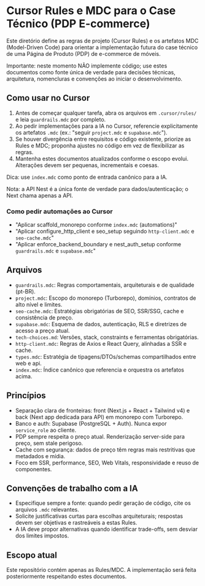 # Cursor Rules e MDC para o Case Técnico (PDP E-commerce)

Este diretório define as regras de projeto (Cursor Rules) e os artefatos MDC (Model-Driven Code) para orientar a implementação futura do case técnico de uma Página de Produto (PDP) de e-commerce de móveis.

Importante: neste momento NÃO implemente código; use estes documentos como fonte única de verdade para decisões técnicas, arquitetura, nomencluras e convenções ao iniciar o desenvolvimento.

## Como usar no Cursor

1. Antes de começar qualquer tarefa, abra os arquivos em `.cursor/rules/` e leia `guardrails.mdc` por completo.
2. Ao pedir implementações para a IA no Cursor, referencie explicitamente os artefatos `.mdc` (ex.: "seguir `project.mdc` e `supabase.mdc`").
3. Se houver divergência entre requisitos e código existente, priorize as Rules e MDC; proponha ajustes no código em vez de flexibilizar as regras.
4. Mantenha estes documentos atualizados conforme o escopo evolui. Alterações devem ser pequenas, incrementais e coesas.

Dica: use `index.mdc` como ponto de entrada canônico para a IA.

Nota: a API Nest é a única fonte de verdade para dados/autenticação; o Next chama apenas a API.

### Como pedir automações ao Cursor
- "Aplicar scaffold_monorepo conforme `index.mdc` (automations)"
- "Aplicar configure_http_client e seo_setup seguindo `http-client.mdc` e `seo-cache.mdc`"
- "Aplicar enforce_backend_boundary e nest_auth_setup conforme `guardrails.mdc` e `supabase.mdc`"

## Arquivos

- `guardrails.mdc`: Regras comportamentais, arquiteturais e de qualidade (pt-BR).
- `project.mdc`: Escopo do monorepo (Turborepo), domínios, contratos de alto nível e limites.
- `seo-cache.mdc`: Estratégias obrigatórias de SEO, SSR/SSG, cache e consistência de preço.
- `supabase.mdc`: Esquema de dados, autenticação, RLS e diretrizes de acesso a preço atual.
- `tech-choices.md`: Versões, stack, constraints e ferramentas obrigatórias.
- `http-client.mdc`: Regras de Axios e React Query, alinhadas a SSR e cache.
- `types.mdc`: Estratégia de tipagens/DTOs/schemas compartilhados entre web e api.
- `index.mdc`: Índice canônico que referencia e orquestra os artefatos acima.

## Princípios

- Separação clara de fronteiras: front (Next.js + React + Tailwind v4) e back (Next app dedicada para API) em monorepo com Turborepo.
- Banco e auth: Supabase (PostgreSQL + Auth). Nunca expor `service_role` ao cliente.
- PDP sempre respeita o preço atual. Renderização server-side para preço, sem stale perigoso.
- Cache com segurança: dados de preço têm regras mais restritivas que metadados e mídia.
- Foco em SSR, performance, SEO, Web Vitals, responsividade e reuso de componentes.

## Convenções de trabalho com a IA

- Especifique sempre a fonte: quando pedir geração de código, cite os arquivos `.mdc` relevantes.
- Solicite justificativas curtas para escolhas arquiteturais; respostas devem ser objetivas e rastreáveis a estas Rules.
- A IA deve propor alternativas quando identificar trade-offs, sem desviar dos limites impostos.

## Escopo atual

Este repositório contém apenas as Rules/MDC. A implementação será feita posteriormente respeitando estes documentos.


